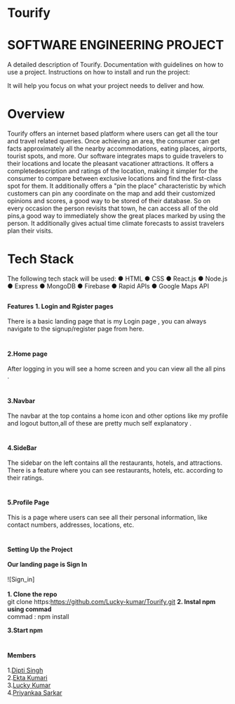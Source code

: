 # Tourify
# SOFTWARE ENGINEERING PROJECT
A detailed description of Tourify.
Documentation with guidelines on how to use a project. 
Instructions on how to install and run the project:

It will help you focus on what your project needs to deliver and how.

# Overview
Tourify offers an internet based platform where users can get all the tour and travel related queries. Once achieving an area, the consumer can get facts approximately all the nearby accommodations, eating places, airports, tourist spots, and more. Our software integrates maps to guide travelers to their locations and locate the pleasant vacationer attractions. It offers a completedescription and ratings of the location, making it simpler for the consumer to compare between exclusive locations and find the first-class spot for them. It additionally offers a "pin the place" characteristic by which customers can pin any coordinate on the map and add their customized opinions and scores, a good way to be stored of their database. So on every occasion the person revisits that town, he can access all of the old pins,a good way to immediately show the great places marked by using the person. It additionally gives actual time climate forecasts to assist travelers plan their visits.


# Tech Stack 
The following tech stack will be used:
● HTML
● CSS
● React.js
● Node.js
● Express
● MongoDB
● Firebase
● Rapid APIs
● Google Maps API

##
**Features** 
**1. Login and Rgister pages**<br><br>
There is a basic landing page that is my Login page , you can always navigate to the signup/register page from here.<br>
#
**2.Home page** <br><br>
After logging in you will see a home screen and you can view all the all pins .<br>
#
**3.Navbar** <br><br>
The navbar at the top contains a home icon and other options like  my profile and logout button,all of these are pretty much self explanatory .<br>
#
**4.SideBar** <br><br>
The sidebar on the left contains all the restaurants, hotels, and attractions. There is a feature where you can see restaurants, hotels, etc. according to their ratings.
#
**5.Profile Page** <br><br>
This is a page where users can see all their personal information, like contact numbers, addresses, locations, etc.


#
**Setting Up the Project**<br><br>
     **Our landing page is Sign In** <br> <br>
     ![Sign_in]<br><br>
**1. Clone the repo**<br>
git clone https:https://github.com/Lucky-kumar/Tourify.git
**2. Instal npm using commad**<br>
commad : npm install

**3.Start npm**<br>

#
**Members**<br><br>
1.[Dipti Singh](2020IMT-029)<br>
2.[Ekta Kumari](2020IMT-032)<br>
3.[Lucky Kumar](2020IMT-051)<br>
4.[Priyankaa Sarkar](2020IMT-075)<br>



